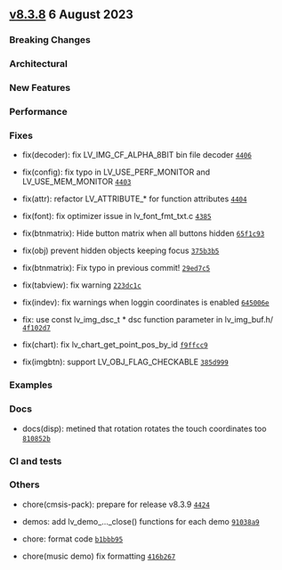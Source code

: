 ## [v8.3.8](https://github.com/lvgl/lvgl/compare/v8.3.8...v8.3.8) 6 August 2023

### Breaking Changes

### Architectural

### New Features

### Performance

### Fixes

- fix(decoder): fix LV_IMG_CF_ALPHA_8BIT bin file decoder [`4406`](https://github.com/lvgl/lvgl/pull/4406)
- fix(config): fix typo in LV_USE_PERF_MONITOR and LV_USE_MEM_MONITOR [`4403`](https://github.com/lvgl/lvgl/pull/4403)
- fix(attr): refactor LV_ATTRIBUTE_* for function attributes [`4404`](https://github.com/lvgl/lvgl/pull/4404)
- fix(font): fix optimizer issue in  lv_font_fmt_txt.c [`4385`](https://github.com/lvgl/lvgl/pull/4385)

- fix(btnmatrix): Hide button matrix when all buttons hidden [`65f1c93`](https://github.com/lvgl/lvgl/commit/65f1c9305e1b13356010524da4764fe20fe93030)
- fix(obj) prevent hidden objects keeping focus [`375b3b5`](https://github.com/lvgl/lvgl/commit/375b3b5d3ef2ea8c52f971a1bf20998be7940d5e)
- fix(btnmatrix): Fix typo in previous commit! [`29ed7c5`](https://github.com/lvgl/lvgl/commit/29ed7c5717f6cfbca5ce888bf4497221525aae85)
- fix(tabview): fix warning [`223dc1c`](https://github.com/lvgl/lvgl/commit/223dc1cf9d1cad0f40caf244eb435af0871f4153)
- fix(indev): fix warnings when loggin coordinates is enabled [`645006e`](https://github.com/lvgl/lvgl/commit/645006e35195cab3354f34a1a8cbc8c5ed0fdfad)

- fix: use const lv_img_dsc_t * dsc function parameter in lv_img_buf.h/ [`4f102d7`](https://github.com/lvgl/lvgl/commit/4f102d7b6b2e9f9fa68ab7b976d93762107549a4)
- fix(chart): fix lv_chart_get_point_pos_by_id [`f9ffcc9`](https://github.com/lvgl/lvgl/commit/f9ffcc9d8e11beb369dcbab0945ca85eab8f77b2)
- fix(imgbtn): support LV_OBJ_FLAG_CHECKABLE [`385d999`](https://github.com/lvgl/lvgl/commit/385d999a4a8164fcde6ae05f6a5daa5d5c209dd3)

### Examples

### Docs

- docs(disp): metined that rotation rotates the touch coordinates too [`810852b`](https://github.com/lvgl/lvgl/commit/810852b41be5df66fd7b80f8af69f8b579d142ea)

### CI and tests

### Others

- chore(cmsis-pack): prepare for release v8.3.9 [`4424`](https://github.com/lvgl/lvgl/pull/4424)

- demos: add lv_demo_..._close() functions for each demo [`91038a9`](https://github.com/lvgl/lvgl/commit/91038a99e82a2522f693c7cdc77e9e7a672ee9ed)
- chore: format code [`b1bbb95`](https://github.com/lvgl/lvgl/commit/b1bbb95ceb3f4df07a8a1c7c6ea32db49138cc3e)
- chore(music demo) fix formatting [`416b267`](https://github.com/lvgl/lvgl/commit/416b26771bb64d75be5de48ec7c0342ba3736cba)
